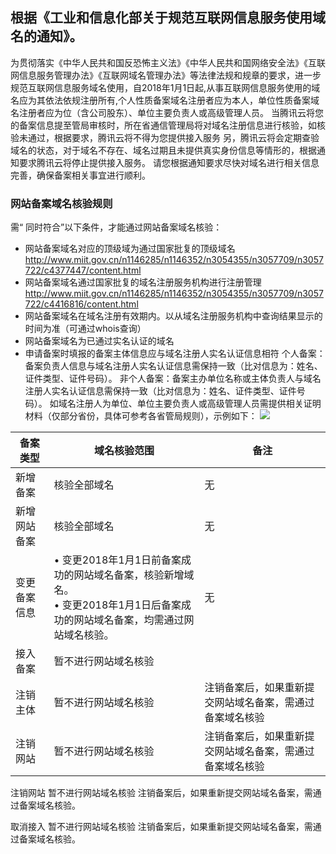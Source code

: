 
## 根据《工业和信息化部关于规范互联网信息服务使用域名的通知》。
为贯彻落实《中华人民共和国反恐怖主义法》《中华人民共和国网络安全法》《互联网信息服务管理办法》《互联网域名管理办法》等法律法规和规章的要求，进一步规范互联网信息服务域名使用，自2018年1月1日起,从事互联网信息服务使用的域名应为其依法依规注册所有,个人性质备案域名注册者应为本人，单位性质备案域名注册者应为位（含公司股东）、单位主要负责人或高级管理人员。
当腾讯云将您的备案信息提至管局审核时，所在省通信管理局将对域名注册信息进行核验，如核验未通过，根据要求，腾讯云将不得为您提供接入服务
另，腾讯云将会定期查验域名的状态，对于域名不存在、域名过期且未提供真实身份信息等情形的，根据通知要求腾讯云将停止提供接入服务。
请您根据通知要求尽快对域名进行相关信息完善，确保备案相关事宜进行顺利。


### 网站备案域名核验规则
需“ 同时符合”以下条件，才能通过网站备案域名核验：
- 网站备案域名对应的顶级域为通过国家批复的顶级域名
http://www.miit.gov.cn/n1146285/n1146352/n3054355/n3057709/n3057722/c4377447/content.html 
- 网站备案域名通过国家批复的域名注册服务机构进行注册管理
http://www.miit.gov.cn/n1146285/n1146352/n3054355/n3057709/n3057722/c4416816/content.html 
- 网站备案域名在域名注册有效期内。以从域名注册服务机构中查询结果显示的时间为准（可通过whois查询）
- 网站备案域名为已通过实名认证的域名
- 申请备案时填报的备案主体信息应与域名注册人实名认证信息相符
个人备案：备案负责人信息与域名注册人实名认证信息需保持一致（比对信息为：姓名、证件类型、证件号码）。
非个人备案：备案主办单位名称或主体负责人与域名注册人实名认证信息需保持一致（比对信息为：姓名、证件类型、证件号码）。
如域名注册人为单位、单位主要负责人或高级管理人员需提供相关证明材料（仅部分省份，具体可参考各省管局规则），示例如下：
![](https://mc.qcloudimg.com/static/img/1de29091970a2848726430faad17b84e/image.png)
		

| 备案类型 |域名核验范围 | 备注 |
|---------|---------|---------|
| 新增备案 | 核验全部域名 | 无 |
| 新增网站备案 | 核验全部域名 | 无 |
| 变更备案信息 |• 变更2018年1月1日前备案成功的网站域名备案，核验新增域名。<br>• 变更2018年1月1日后备案成功的网站域名备案，均需通过网站域名核验。| 无 |
| 接入备案 |暂不进行网站域名核验| |
| 注销主体 |暂不进行网站域名核验 | 注销备案后，如果重新提交网站域名备案，需通过备案域名核验 |
| 注销网站 |暂不进行网站域名核验 | 注销备案后，如果重新提交网站域名备案，需通过备案域名核验 |



注销网站	暂不进行网站域名核验
	注销备案后，如果重新提交网站域名备案，需通过备案域名核验。

取消接入	暂不进行网站域名核验
	注销备案后，如果重新提交网站域名备案，需通过备案域名核验。